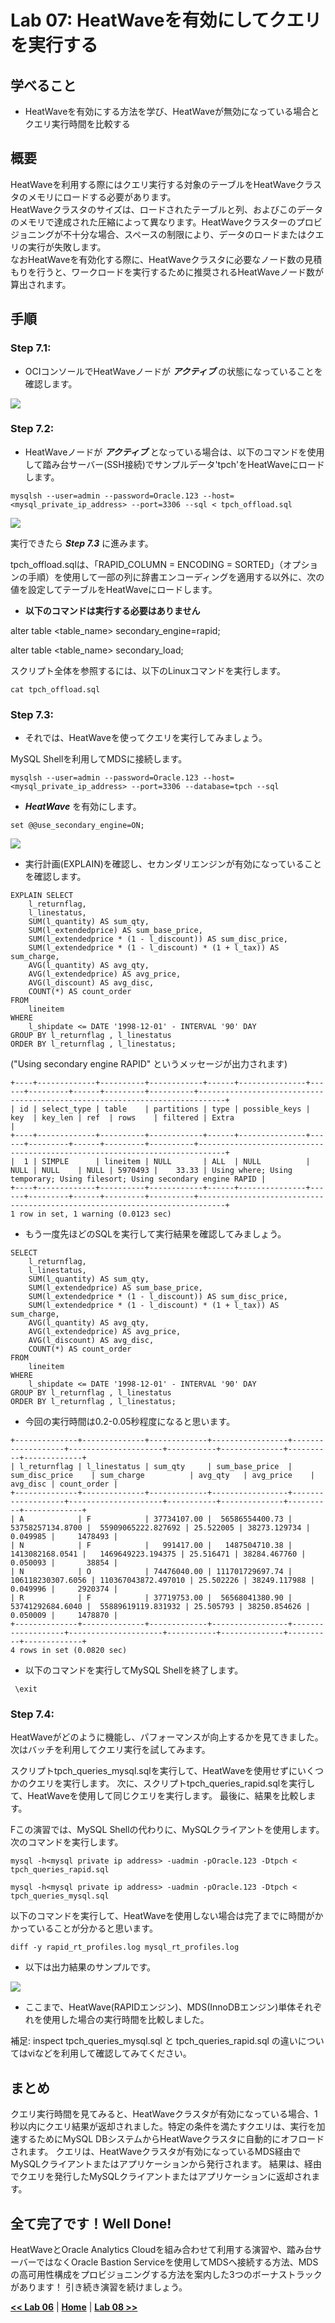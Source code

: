 # Lab 07: HeatWaveを有効にしてクエリを実行する

## 学べること
- HeatWaveを有効にする方法を学び、HeatWaveが無効になっている場合とクエリ実行時間を比較する

## 概要

HeatWaveを利用する際にはクエリ実行する対象のテーブルをHeatWaveクラスタのメモリにロードする必要があります。</br>
HeatWaveクラスタのサイズは、ロードされたテーブルと列、およびこのデータのメモリで達成された圧縮によって異なります。HeatWaveクラスターのプロビジョニングが不十分な場合、スペースの制限により、データのロードまたはクエリの実行が失敗します。</br>
なおHeatWaveを有効化する際に、HeatWaveクラスタに必要なノード数の見積もりを行うと、ワークロードを実行するために推奨されるHeatWaveノード数が算出されます。 

## 手順

### **Step 7.1:**
- OCIコンソールでHeatWaveノードが _**アクティブ**_ の状態になっていることを確認します。
  

![](./images/HW34_hw.png)


### **Step 7.2:**
- HeatWaveノードが _**アクティブ**_ となっている場合は、以下のコマンドを使用して踏み台サーバー(SSH接続)でサンプルデータ'tpch'をHeatWaveにロードします。

```
mysqlsh --user=admin --password=Oracle.123 --host=<mysql_private_ip_address> --port=3306 --sql < tpch_offload.sql
```

![](./images/HW34_2_hw.png)

 実行できたら _**Step 7.3**_ に進みます。

tpch_offload.sqlは、「RAPID_COLUMN = ENCODING = SORTED」（オプションの手順）を使用して一部の列に辞書エンコーディングを適用する以外に、次の値を設定してテーブルをHeatWaveにロードします。

- **以下のコマンドは実行する必要はありません** 

alter table <table_name> secondary_engine=rapid;

alter table  <table_name> secondary_load;

スクリプト全体を参照するには、以下のLinuxコマンドを実行します。
```
cat tpch_offload.sql
```

### **Step 7.3:**
- それでは、HeatWaveを使ってクエリを実行してみましょう。

MySQL Shellを利用してMDSに接続します。
```
mysqlsh --user=admin --password=Oracle.123 --host=<mysql_private_ip_address> --port=3306 --database=tpch --sql
```
- _**HeatWave**_ を有効にします。
```
set @@use_secondary_engine=ON;
```
![](./images/HW35_hw.png)

- 実行計画(EXPLAIN)を確認し、セカンダリエンジンが有効になっていることを確認します。
```
EXPLAIN SELECT
    l_returnflag,
    l_linestatus,
    SUM(l_quantity) AS sum_qty,
    SUM(l_extendedprice) AS sum_base_price,
    SUM(l_extendedprice * (1 - l_discount)) AS sum_disc_price,
    SUM(l_extendedprice * (1 - l_discount) * (1 + l_tax)) AS sum_charge,
    AVG(l_quantity) AS avg_qty,
    AVG(l_extendedprice) AS avg_price,
    AVG(l_discount) AS avg_disc,
    COUNT(*) AS count_order
FROM
    lineitem
WHERE
    l_shipdate <= DATE '1998-12-01' - INTERVAL '90' DAY
GROUP BY l_returnflag , l_linestatus
ORDER BY l_returnflag , l_linestatus;
```
("Using secondary engine RAPID" というメッセージが出力されます)

```
+----+-------------+----------+------------+------+---------------+------+---------+------+---------+----------+----------------------------------------------------------------------------+
| id | select_type | table    | partitions | type | possible_keys | key  | key_len | ref  | rows    | filtered | Extra                                                                      |
+----+-------------+----------+------------+------+---------------+------+---------+------+---------+----------+----------------------------------------------------------------------------+
|  1 | SIMPLE      | lineitem | NULL       | ALL  | NULL          | NULL | NULL    | NULL | 5970493 |    33.33 | Using where; Using temporary; Using filesort; Using secondary engine RAPID |
+----+-------------+----------+------------+------+---------------+------+---------+------+---------+----------+----------------------------------------------------------------------------+
1 row in set, 1 warning (0.0123 sec)
```

- もう一度先ほどのSQLを実行して実行結果を確認してみましょう。
```
SELECT
    l_returnflag,
    l_linestatus,
    SUM(l_quantity) AS sum_qty,
    SUM(l_extendedprice) AS sum_base_price,
    SUM(l_extendedprice * (1 - l_discount)) AS sum_disc_price,
    SUM(l_extendedprice * (1 - l_discount) * (1 + l_tax)) AS sum_charge,
    AVG(l_quantity) AS avg_qty,
    AVG(l_extendedprice) AS avg_price,
    AVG(l_discount) AS avg_disc,
    COUNT(*) AS count_order
FROM
    lineitem
WHERE
    l_shipdate <= DATE '1998-12-01' - INTERVAL '90' DAY
GROUP BY l_returnflag , l_linestatus
ORDER BY l_returnflag , l_linestatus;
```

- 今回の実行時間は0.2-0.05秒程度になると思います。

```
+--------------+--------------+-------------+-----------------+-------------------+---------------------+-----------+--------------+----------+-------------+
| l_returnflag | l_linestatus | sum_qty     | sum_base_price  | sum_disc_price    | sum_charge          | avg_qty   | avg_price    | avg_disc | count_order |
+--------------+--------------+-------------+-----------------+-------------------+---------------------+-----------+--------------+----------+-------------+
| A            | F            | 37734107.00 |  56586554400.73 |  53758257134.8700 |  55909065222.827692 | 25.522005 | 38273.129734 | 0.049985 |     1478493 |
| N            | F            |   991417.00 |   1487504710.38 |   1413082168.0541 |   1469649223.194375 | 25.516471 | 38284.467760 | 0.050093 |       38854 |
| N            | O            | 74476040.00 | 111701729697.74 | 106118230307.6056 | 110367043872.497010 | 25.502226 | 38249.117988 | 0.049996 |     2920374 |
| R            | F            | 37719753.00 |  56568041380.90 |  53741292684.6040 |  55889619119.831932 | 25.505793 | 38250.854626 | 0.050009 |     1478870 |
+--------------+--------------+-------------+-----------------+-------------------+---------------------+-----------+--------------+----------+-------------+
4 rows in set (0.0820 sec)
```
- 以下のコマンドを実行してMySQL Shellを終了します。
  
```
 \exit
```
### **Step 7.4:**

HeatWaveがどのように機能し、パフォーマンスが向上するかを見てきました。次はバッチを利用してクエリ実行を試してみます。

スクリプトtpch_queries_mysql.sqlを実行して、HeatWaveを使用せずにいくつかのクエリを実行します。
次に、スクリプトtpch_queries_rapid.sqlを実行して、HeatWaveを使用して同じクエリを実行します。
最後に、結果を比較します。

Fこの演習では、MySQL Shellの代わりに、MySQLクライアントを使用します。
次のコマンドを実行します。
```
mysql -h<mysql private ip address> -uadmin -pOracle.123 -Dtpch < tpch_queries_rapid.sql
```
```
mysql -h<mysql private ip address> -uadmin -pOracle.123 -Dtpch < tpch_queries_mysql.sql
```
以下のコマンドを実行して、HeatWaveを使用しない場合は完了までに時間がかかっていることが分かると思います。
```
diff -y rapid_rt_profiles.log mysql_rt_profiles.log
```

- 以下は出力結果のサンプルです。

![](./images/HW36_hw.png)

- ここまで、HeatWave(RAPIDエンジン)、MDS(InnoDBエンジン)単体それぞれを使用した場合の実行時間を比較しました。

補足: inspect tpch_queries_mysql.sql と tpch_queries_rapid.sql の違いについてはviなどを利用して確認してみてください。


## まとめ

クエリ実行時間を見てみると、HeatWaveクラスタが有効になっている場合、1秒以内にクエリ結果が返却されました。特定の条件を満たすクエリは、実行を加速するためにMySQL DBシステムからHeatWaveクラスタに自動的にオフロードされます。 クエリは、HeatWaveクラスタが有効になっているMDS経由でMySQLクライアントまたはアプリケーションから発行されます。 結果は、経由でクエリを発行したMySQLクライアントまたはアプリケーションに返却されます。


## 全て完了です！Well Done!

HeatWaveとOracle Analytics Cloudを組み合わせて利用する演習や、踏み台サーバーではなくOracle Bastion Serviceを使用してMDSへ接続する方法、MDSの高可用性構成をプロビジョニングする方法を案内した3つのボーナストラックがあります！
引き続き演習を続けましょう。

**[<< Lab 06](/Lab06/README.md)** | **[Home](../README.md)** | **[Lab 08 >>](/Lab08/README.md)**